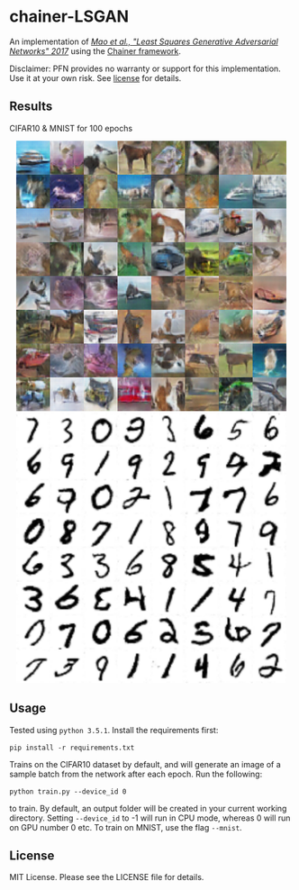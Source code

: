 # chainer-LSGAN
An implementation of [_Mao et al., "Least Squares Generative Adversarial Networks" 2017_](https://arxiv.org/abs/1611.04076) using the [Chainer framework](http://chainer.org/). 

Disclaimer: PFN provides no warranty or support for this implementation. Use it at your own risk. See [license](LICENSE.md) for details.

Results
-------
CIFAR10 & MNIST for 100 epochs
<p align="center">
  <img src="images/CIFAR10_epoch100.png" height="480" width="480" alt="CIFAR10"/> <img src="images/MNIST_epoch100.png" height="480" width="480" alt="MNIST"/>
</p>

Usage
-------
Tested using `python 3.5.1`. Install the requirements first:
```
pip install -r requirements.txt
```

Trains on the CIFAR10 dataset by default, and will generate an image of a sample batch from the network after each epoch. Run the following:
```
python train.py --device_id 0
```
to train. By default, an output folder will be created in your current working directory. Setting `--device_id` to -1 will run in CPU mode, whereas 0 will run on GPU number 0 etc. To train on MNIST, use the flag `--mnist`.

License
-------
MIT License. Please see the LICENSE file for details.
